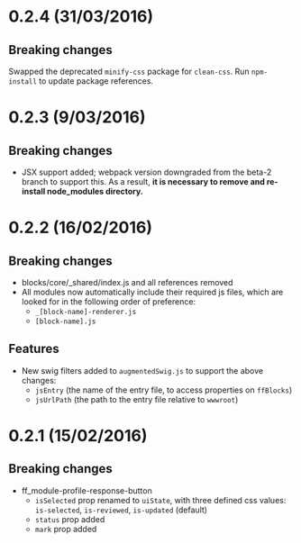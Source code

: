 # 0.2.4 (31/03/2016)

## Breaking changes
Swapped the deprecated `minify-css` package for `clean-css`. Run `npm-install` to update package references.

# 0.2.3 (9/03/2016)

## Breaking changes
- JSX support added; webpack version downgraded from the beta-2 branch to support this. As a result, **it is necessary to remove and re-install node_modules directory.**


# 0.2.2 (16/02/2016)

## Breaking changes
- blocks/core/_shared/index.js and all references removed
- All modules now automatically include their required js files, which are looked for in the following order of preference:
    - `_[block-name]-renderer.js`
    - `[block-name].js`

## Features
- New swig filters added to `augmentedSwig.js` to support the above changes: 
    - `jsEntry` (the name of the entry file, to access properties on `ffBlocks`) 
    - `jsUrlPath` (the path to the entry file relative to `wwwroot`)

# 0.2.1 (15/02/2016)

## Breaking changes
- ff_module-profile-response-button 
    - `isSelected` prop renamed to `uiState`, with three defined css values: `is-selected`, `is-reviewed`, `is-updated` (default)
    - `status` prop added
    - `mark` prop added

